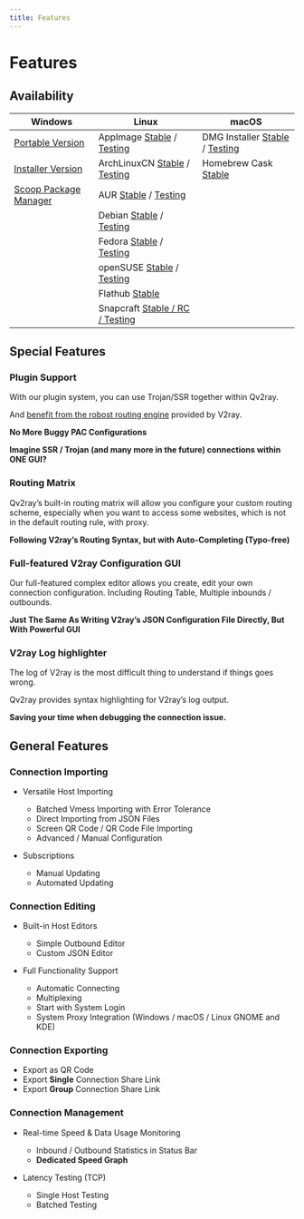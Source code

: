 ```yaml
---
title: Features
---
```


# Features

## Availability

| Windows                                                      | Linux                                                        | macOS                                                        |
| ------------------------------------------------------------ | ------------------------------------------------------------ | ------------------------------------------------------------ |
| [Portable Version](https://github.com/Qv2ray/Qv2ray/releases/latest) | AppImage [Stable](https://github.com/Qv2ray/Qv2ray/releases/latest) / [Testing](https://github.com/Qv2ray/Qv2ray/actions?query=workflow%3A%22Qv2ray+build+matrix+-+cmake%22) | DMG Installer [Stable](https://github.com/Qv2ray/Qv2ray/releases/latest) / [Testing](https://github.com/Qv2ray/Qv2ray/actions?query=workflow%3A%22Qv2ray+build+matrix+-+cmake%22) |
| [Installer Version](https://github.com/Qv2ray/Qv2ray/releases/latest) | ArchLinuxCN [Stable](https://build.archlinuxcn.org/packages/#/qv2ray) / [Testing](https://build.archlinuxcn.org/packages/#/qv2ray-dev-git) | Homebrew Cask [Stable](https://formulae.brew.sh/cask/qv2ray) |
| [Scoop Package Manager](https://github.com/lukesampson/scoop-extras/blob/master/bucket/qv2ray.json) | AUR [Stable](https://aur.archlinux.org/packages/qv2ray) / [Testing](https://aur.archlinux.org/packages/qv2ray-dev-git) |                                                              |
|                                                              | Debian [Stable](https://github.com/Qv2ray/Qv2ray/releases/latest) / [Testing](https://github.com/Qv2ray/Qv2ray/actions?query=workflow%3A%22Qv2ray+build+debian+package%22) |                                                              |
|                                                              | Fedora [Stable](https://build.opensuse.org/package/show/home:zzndb/Qv2ray) / [Testing](https://build.opensuse.org/package/show/home:zzndb/Qv2ray-preview) |                                                              |
|                                                              | openSUSE [Stable](https://build.opensuse.org/package/show/home:zzndb/Qv2ray) / [Testing](https://build.opensuse.org/package/show/home:zzndb/Qv2ray-preview) |                                                              |
|                                                              | Flathub [Stable](https://flathub.org/apps/details/com.github.Qv2ray) |                                                              |
|                                                              | Snapcraft [Stable / RC / Testing](https://snapcraft.io/qv2ray) |                                                              |

## Special Features

### Plugin Support

With our plugin system, you can use Trojan/SSR together within Qv2ray.

And [benefit from the robost routing engine](/en/plugins/v2ray-integration) provided by V2ray.

**No More Buggy PAC Configurations**

**Imagine SSR / Trojan (and many more in the future) connections within ONE GUI?**

### Routing Matrix

Qv2ray’s built-in routing matrix will allow you configure your custom routing scheme, especially when you want to access some websites, which is not in the default routing rule, with proxy.

**Following V2ray’s Routing Syntax, but with Auto-Completing (Typo-free)**



### Full-featured V2ray Configuration GUI

Our full-featured complex editor allows you create, edit your own connection configuration. Including Routing Table, Multiple inbounds / outbounds. 

**Just The Same As Writing V2ray’s JSON Configuration File Directly, But With Powerful GUI**



### V2ray Log highlighter

The log of V2ray is the most difficult thing to understand if things goes wrong.

Qv2ray provides syntax highlighting for V2ray’s log output.

**Saving your time when debugging the connection issue.**



## General Features

### Connection Importing

- Versatile Host Importing
  - Batched Vmess Importing with Error Tolerance
  - Direct Importing from JSON Files
  - Screen QR Code / QR Code File Importing
  - Advanced / Manual Configuration
- Subscriptions

  - Manual Updating
  - Automated Updating

### Connection Editing

- Built-in Host Editors

  - Simple Outbound Editor
  - Custom JSON Editor

- Full Functionality Support

  - Automatic Connecting
  - Multiplexing
  - Start with System Login
  - System Proxy Integration (Windows / macOS / Linux GNOME and KDE)

### Connection Exporting

- Export as QR Code
- Export **Single** Connection Share Link
- Export **Group** Connection Share Link

### Connection Management

- Real-time Speed & Data Usage Monitoring
  
  - Inbound / Outbound Statistics in Status Bar
  - **Dedicated Speed Graph**
  
- Latency Testing (TCP)

  - Single Host Testing
  - Batched Testing
